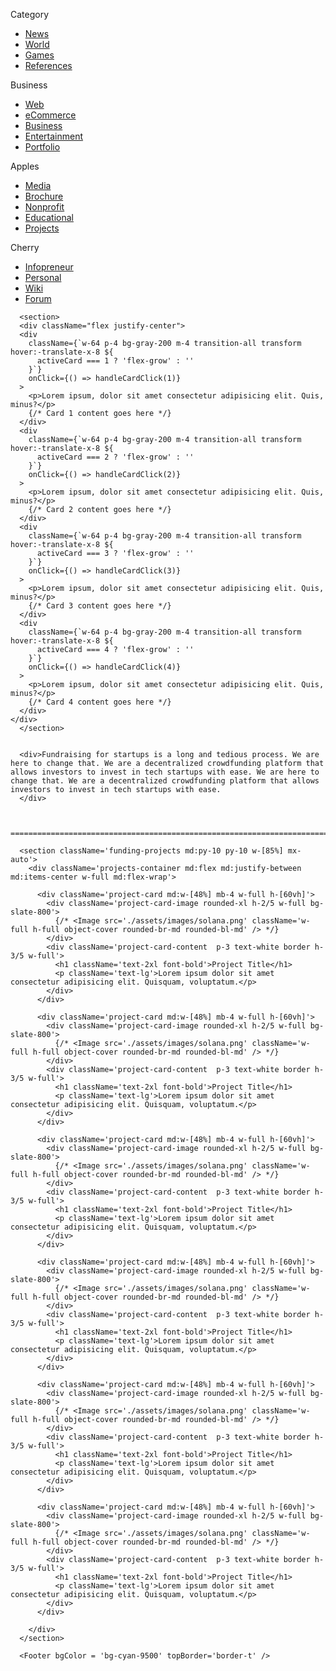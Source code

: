 <div className="grid grid-cols-2 gap-5 row-gap-8 lg:col-span-4 md:grid-cols-4">
          <div>
            <p className="font-semibold tracking-wide text-gray-800">
              Category
            </p>
            <ul className="mt-2 space-y-2">
              <li>
                <a
                  href="/"
                  className="text-gray-600 transition-colors duration-300 hover:text-deep-purple-accent-400"
                >
                  News
                </a>
              </li>
              <li>
                <a
                  href="/"
                  className="text-gray-600 transition-colors duration-300 hover:text-deep-purple-accent-400"
                >
                  World
                </a>
              </li>
              <li>
                <a
                  href="/"
                  className="text-gray-600 transition-colors duration-300 hover:text-deep-purple-accent-400"
                >
                  Games
                </a>
              </li>
              <li>
                <a
                  href="/"
                  className="text-gray-600 transition-colors duration-300 hover:text-deep-purple-accent-400"
                >
                  References
                </a>
              </li>
            </ul>
          </div>
          <div>
            <p className="font-semibold tracking-wide text-gray-800">
              Business
            </p>
            <ul className="mt-2 space-y-2">
              <li>
                <a
                  href="/"
                  className="text-gray-600 transition-colors duration-300 hover:text-deep-purple-accent-400"
                >
                  Web
                </a>
              </li>
              <li>
                <a
                  href="/"
                  className="text-gray-600 transition-colors duration-300 hover:text-deep-purple-accent-400"
                >
                  eCommerce
                </a>
              </li>
              <li>
                <a
                  href="/"
                  className="text-gray-600 transition-colors duration-300 hover:text-deep-purple-accent-400"
                >
                  Business
                </a>
              </li>
              <li>
                <a
                  href="/"
                  className="text-gray-600 transition-colors duration-300 hover:text-deep-purple-accent-400"
                >
                  Entertainment
                </a>
              </li>
              <li>
                <a
                  href="/"
                  className="text-gray-600 transition-colors duration-300 hover:text-deep-purple-accent-400"
                >
                  Portfolio
                </a>
              </li>
            </ul>
          </div>
          <div>
            <p className="font-semibold tracking-wide text-gray-800">Apples</p>
            <ul className="mt-2 space-y-2">
              <li>
                <a
                  href="/"
                  className="text-gray-600 transition-colors duration-300 hover:text-deep-purple-accent-400"
                >
                  Media
                </a>
              </li>
              <li>
                <a
                  href="/"
                  className="text-gray-600 transition-colors duration-300 hover:text-deep-purple-accent-400"
                >
                  Brochure
                </a>
              </li>
              <li>
                <a
                  href="/"
                  className="text-gray-600 transition-colors duration-300 hover:text-deep-purple-accent-400"
                >
                  Nonprofit
                </a>
              </li>
              <li>
                <a
                  href="/"
                  className="text-gray-600 transition-colors duration-300 hover:text-deep-purple-accent-400"
                >
                  Educational
                </a>
              </li>
              <li>
                <a
                  href="/"
                  className="text-gray-600 transition-colors duration-300 hover:text-deep-purple-accent-400"
                >
                  Projects
                </a>
              </li>
            </ul>
          </div>
          <div>
            <p className="font-semibold tracking-wide text-gray-800">Cherry</p>
            <ul className="mt-2 space-y-2">
              <li>
                <a
                  href="/"
                  className="text-gray-600 transition-colors duration-300 hover:text-deep-purple-accent-400"
                >
                  Infopreneur
                </a>
              </li>
              <li>
                <a
                  href="/"
                  className="text-gray-600 transition-colors duration-300 hover:text-deep-purple-accent-400"
                >
                  Personal
                </a>
              </li>
              <li>
                <a
                  href="/"
                  className="text-gray-600 transition-colors duration-300 hover:text-deep-purple-accent-400"
                >
                  Wiki
                </a>
              </li>
              <li>
                <a
                  href="/"
                  className="text-gray-600 transition-colors duration-300 hover:text-deep-purple-accent-400"
                >
                  Forum
                </a>
              </li>
            </ul>
          </div>
        </div>


      <section>
      <div className="flex justify-center">
      <div
        className={`w-64 p-4 bg-gray-200 m-4 transition-all transform hover:-translate-x-8 ${
          activeCard === 1 ? 'flex-grow' : ''
        }`}
        onClick={() => handleCardClick(1)}
      >
        <p>Lorem ipsum, dolor sit amet consectetur adipisicing elit. Quis, minus?</p>
        {/* Card 1 content goes here */}
      </div>
      <div
        className={`w-64 p-4 bg-gray-200 m-4 transition-all transform hover:-translate-x-8 ${
          activeCard === 2 ? 'flex-grow' : ''
        }`}
        onClick={() => handleCardClick(2)}
      >
        <p>Lorem ipsum, dolor sit amet consectetur adipisicing elit. Quis, minus?</p>
        {/* Card 2 content goes here */}
      </div>
      <div
        className={`w-64 p-4 bg-gray-200 m-4 transition-all transform hover:-translate-x-8 ${
          activeCard === 3 ? 'flex-grow' : ''
        }`}
        onClick={() => handleCardClick(3)}
      >
        <p>Lorem ipsum, dolor sit amet consectetur adipisicing elit. Quis, minus?</p>
        {/* Card 3 content goes here */}
      </div>
      <div
        className={`w-64 p-4 bg-gray-200 m-4 transition-all transform hover:-translate-x-8 ${
          activeCard === 4 ? 'flex-grow' : ''
        }`}
        onClick={() => handleCardClick(4)}
      >
        <p>Lorem ipsum, dolor sit amet consectetur adipisicing elit. Quis, minus?</p>
        {/* Card 4 content goes here */}
      </div>
    </div>
      </section>


      <div>Fundraising for startups is a long and tedious process. We are here to change that. We are a decentralized crowdfunding platform that allows investors to invest in tech startups with ease. We are here to change that. We are a decentralized crowdfunding platform that allows investors to invest in tech startups with ease.
      </div>


      =======================================================================

      <section className='funding-projects md:py-10 py-10 w-[85%] mx-auto'>
        <div className='projects-container md:flex md:justify-between md:items-center w-full md:flex-wrap'>

          <div className='project-card md:w-[48%] mb-4 w-full h-[60vh]'>
            <div className='project-card-image rounded-xl h-2/5 w-full bg-slate-800'>
              {/* <Image src='./assets/images/solana.png' className='w-full h-full object-cover rounded-br-md rounded-bl-md' /> */}
            </div>
            <div className='project-card-content  p-3 text-white border h-3/5 w-full'>
              <h1 className='text-2xl font-bold'>Project Title</h1>
              <p className='text-lg'>Lorem ipsum dolor sit amet consectetur adipisicing elit. Quisquam, voluptatum.</p>
            </div>
          </div>

          <div className='project-card md:w-[48%] mb-4 w-full h-[60vh]'>
            <div className='project-card-image rounded-xl h-2/5 w-full bg-slate-800'>
              {/* <Image src='./assets/images/solana.png' className='w-full h-full object-cover rounded-br-md rounded-bl-md' /> */}
            </div>
            <div className='project-card-content  p-3 text-white border h-3/5 w-full'>
              <h1 className='text-2xl font-bold'>Project Title</h1>
              <p className='text-lg'>Lorem ipsum dolor sit amet consectetur adipisicing elit. Quisquam, voluptatum.</p>
            </div>
          </div>

          <div className='project-card md:w-[48%] mb-4 w-full h-[60vh]'>
            <div className='project-card-image rounded-xl h-2/5 w-full bg-slate-800'>
              {/* <Image src='./assets/images/solana.png' className='w-full h-full object-cover rounded-br-md rounded-bl-md' /> */}
            </div>
            <div className='project-card-content  p-3 text-white border h-3/5 w-full'>
              <h1 className='text-2xl font-bold'>Project Title</h1>
              <p className='text-lg'>Lorem ipsum dolor sit amet consectetur adipisicing elit. Quisquam, voluptatum.</p>
            </div>
          </div>

          <div className='project-card md:w-[48%] mb-4 w-full h-[60vh]'>
            <div className='project-card-image rounded-xl h-2/5 w-full bg-slate-800'>
              {/* <Image src='./assets/images/solana.png' className='w-full h-full object-cover rounded-br-md rounded-bl-md' /> */}
            </div>
            <div className='project-card-content  p-3 text-white border h-3/5 w-full'>
              <h1 className='text-2xl font-bold'>Project Title</h1>
              <p className='text-lg'>Lorem ipsum dolor sit amet consectetur adipisicing elit. Quisquam, voluptatum.</p>
            </div>
          </div>

          <div className='project-card md:w-[48%] mb-4 w-full h-[60vh]'>
            <div className='project-card-image rounded-xl h-2/5 w-full bg-slate-800'>
              {/* <Image src='./assets/images/solana.png' className='w-full h-full object-cover rounded-br-md rounded-bl-md' /> */}
            </div>
            <div className='project-card-content  p-3 text-white border h-3/5 w-full'>
              <h1 className='text-2xl font-bold'>Project Title</h1>
              <p className='text-lg'>Lorem ipsum dolor sit amet consectetur adipisicing elit. Quisquam, voluptatum.</p>
            </div>
          </div>

          <div className='project-card md:w-[48%] mb-4 w-full h-[60vh]'>
            <div className='project-card-image rounded-xl h-2/5 w-full bg-slate-800'>
              {/* <Image src='./assets/images/solana.png' className='w-full h-full object-cover rounded-br-md rounded-bl-md' /> */}
            </div>
            <div className='project-card-content  p-3 text-white border h-3/5 w-full'>
              <h1 className='text-2xl font-bold'>Project Title</h1>
              <p className='text-lg'>Lorem ipsum dolor sit amet consectetur adipisicing elit. Quisquam, voluptatum.</p>
            </div>
          </div>

        </div>
      </section>

      <Footer bgColor = 'bg-cyan-9500' topBorder='border-t' />